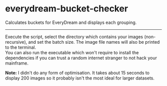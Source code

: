 # everydream-bucket-checker
Calculates buckets for EveryDream and displays each grouping.

---

Execute the script, select the directory which contains your images (non-recursive), and set the batch size. The image file names will also be printed to the terminal.  
You can also run the executable which won't require to install the dependencies if you can trust a random internet stranger to not hack your mainframe.

**Note:** I didn't do any form of optimisation. It takes about 15 seconds to display 200 images so it probably isn't the most ideal for larger datasets.
